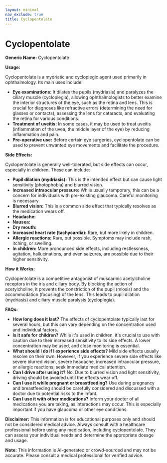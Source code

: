 ```yaml
---
layout: minimal
nav_exclude: true
title: Cyclopentolate
---
```


# Cyclopentolate

**Generic Name:** Cyclopentolate

**Usage:**

Cyclopentolate is a mydriatic and cycloplegic agent used primarily in ophthalmology.  Its main uses include:

* **Eye examinations:**  It dilates the pupils (mydriasis) and paralyzes the ciliary muscle (cycloplegia), allowing ophthalmologists to better examine the interior structures of the eye, such as the retina and lens. This is crucial for diagnoses like refractive errors (determining the need for glasses or contacts), assessing the lens for cataracts, and evaluating the retina for various conditions.
* **Treatment of uveitis:** In some cases, it may be used to treat uveitis (inflammation of the uvea, the middle layer of the eye) by reducing inflammation and pain.
* **Pre-operative use:**  Before certain eye surgeries, cyclopentolate can be used to prevent unwanted eye movements and facilitate the procedure.


**Side Effects:**

Cyclopentolate is generally well-tolerated, but side effects can occur, especially in children.  These can include:

* **Pupil dilation (mydriasis):** This is the intended effect but can cause light sensitivity (photophobia) and blurred vision.
* **Increased intraocular pressure:** While usually temporary, this can be a concern for individuals with pre-existing glaucoma.  Careful monitoring is necessary.
* **Blurred vision:**  This is a common side effect that typically resolves as the medication wears off.
* **Headache:**
* **Nausea:**
* **Dry mouth:**
* **Increased heart rate (tachycardia):** Rare, but more likely in children.
* **Allergic reactions:**  Rare, but possible.  Symptoms may include rash, itching, or swelling.
* **In children:**  More pronounced side effects, including restlessness, agitation, hallucinations, and even seizures, are possible due to their higher sensitivity.


**How it Works:**

Cyclopentolate is a competitive antagonist of muscarinic acetylcholine receptors in the iris and ciliary body.  By blocking the action of acetylcholine, it prevents the constriction of the pupil (miosis) and the accommodation (focusing) of the lens. This leads to pupil dilation (mydriasis) and ciliary muscle paralysis (cycloplegia).


**FAQs:**

* **How long does it last?** The effects of cyclopentolate typically last for several hours, but this can vary depending on the concentration used and individual factors.
* **Is it safe for children?** While it's used in children, it's crucial to use with caution due to their increased sensitivity to its side effects.  A lower concentration may be used, and close monitoring is essential.
* **What should I do if I experience side effects?**  Mild side effects usually resolve on their own.  However, if you experience severe side effects like severe blurred vision, severe headache, increased intraocular pressure, or allergic reactions, seek immediate medical attention.
* **Can I drive after using it?** No.  Due to blurred vision and light sensitivity, driving should be avoided until the effects wear off.
* **Can I use it while pregnant or breastfeeding?**  Use during pregnancy and breastfeeding should be carefully considered and discussed with a doctor due to potential risks to the infant.
* **Can I use it with other medications?**  Inform your doctor of all medications you are taking, as interactions may occur.  This is especially important if you have glaucoma or other eye conditions.


**Disclaimer:** This information is for educational purposes only and should not be considered medical advice. Always consult with a healthcare professional before using any medication, including cyclopentolate.  They can assess your individual needs and determine the appropriate dosage and usage.


**Note:** This information is AI-generated or crowd-sourced and may not be accurate. Please consult a medical professional for verified advice.